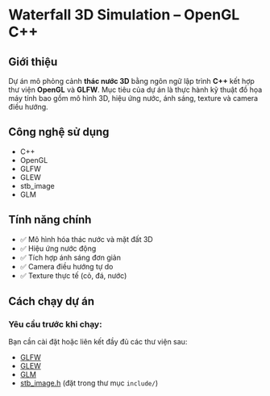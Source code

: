 # Waterfall 3D Simulation – OpenGL C++

## Giới thiệu

Dự án mô phỏng cảnh **thác nước 3D** bằng ngôn ngữ lập trình **C++** kết hợp thư viện **OpenGL** và **GLFW**. Mục tiêu của dự án là thực hành kỹ thuật đồ họa máy tính bao gồm mô hình 3D, hiệu ứng nước, ánh sáng, texture và camera điều hướng.

## Công nghệ sử dụng
- C++
- OpenGL
- GLFW
- GLEW
- stb_image
- GLM
## Tính năng chính
- ✅ Mô hình hóa thác nước và mặt đất 3D
- ✅ Hiệu ứng nước động
- ✅ Tích hợp ánh sáng đơn giản
- ✅ Camera điều hướng tự do
- ✅ Texture thực tế (cỏ, đá, nước)
## Cách chạy dự án
### Yêu cầu trước khi chạy:
Bạn cần cài đặt hoặc liên kết đầy đủ các thư viện sau:
- [GLFW](https://www.glfw.org/download.html)
- [GLEW](http://glew.sourceforge.net/)
- [GLM](https://github.com/g-truc/glm)
- [stb_image.h](https://github.com/nothings/stb) (đặt trong thư mục `include/`)
